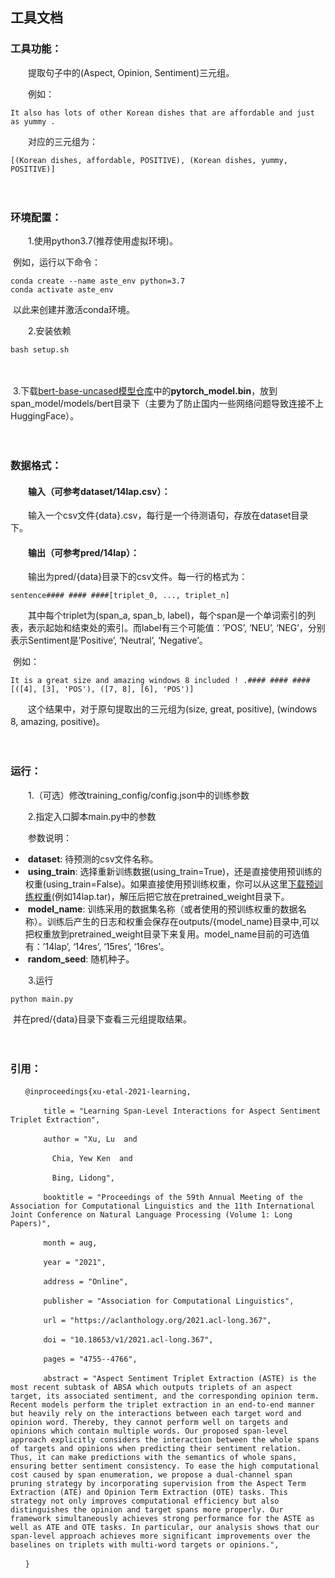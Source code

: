 ## **工具文档**

### 工具功能：

　　提取句子中的(Aspect, Opinion, Sentiment)三元组。

　　例如：

```
It also has lots of other Korean dishes that are affordable and just as yummy .
```

　　对应的三元组为：

```
[(Korean dishes, affordable, POSITIVE), (Korean dishes, yummy, POSITIVE)]
```

　　

### 环境配置：

　　1.使用python3.7(推荐使用虚拟环境)。

​	例如，运行以下命令：

```
conda create --name aste_env python=3.7
conda activate aste_env
```

​	以此来创建并激活conda环境。	



　　2.安装依赖

```
bash setup.sh
```

　　

​	3.下载[bert-base-uncased模型仓库](https://huggingface.co/google-bert/bert-base-uncased/tree/main)中的**pytorch_model.bin**，放到span_model/models/bert目录下（主要为了防止国内一些网络问题导致连接不上HuggingFace）。

　　

### 数据格式：

#### 　　输入（可参考dataset/14lap.csv）：

　　输入一个csv文件{data}.csv，每行是一个待测语句，存放在dataset目录下。

#### 　　输出（可参考pred/14lap）：

　　输出为pred/{data}目录下的csv文件。每一行的格式为：


```
sentence#### #### ####[triplet_0, ..., triplet_n]
```

　　其中每个triplet为(span_a, span_b, label)，每个span是一个单词索引的列表，表示起始和结束处的索引。而label有三个可能值：’POS’, ‘NEU’, ‘NEG’，分别表示Sentiment是’Positive’, ‘Neutral’, ‘Negative’。

​	例如：


```
It is a great size and amazing windows 8 included ! .#### #### ####[([4], [3], 'POS'), ([7, 8], [6], 'POS')]
```

　　这个结果中，对于原句提取出的三元组为(size, great, positive), (windows 8, amazing, positive)。

　　

### 运行：

　　1.（可选）修改training_config/config.json中的训练参数

　　2.指定入口脚本main.py中的参数

　　参数说明：

* ​       **dataset**: 待预测的csv文件名称。
* ​       **using_train**: 选择重新训练数据(using_train=True)，还是直接使用预训练的权重(using_train=False)。如果直接使用预训练权重，你可以从这里[下载预训练权重](https://github.com/Rigel-Alpha/Span-ASTE-tool/releases)(例如14lap.tar)，解压后把它放在pretrained_weight目录下。
* ​       **model_name**: 训练采用的数据集名称（或者使用的预训练权重的数据名称）。训练后产生的日志和权重会保存在outputs/{model_name}目录中,可以把权重放到pretrained_weight目录下来复用。model_name目前的可选值有：’14lap’, ‘14res’, ‘15res’, ‘16res’。
* ​       **random_seed**: 随机种子。

　　3.运行

```
python main.py 
```

​	并在pred/{data}目录下查看三元组提取结果。

　　

### 引用：

```
　　@inproceedings{xu-etal-2021-learning,

　　    title = "Learning Span-Level Interactions for Aspect Sentiment Triplet Extraction",

　　    author = "Xu, Lu  and

　　      Chia, Yew Ken  and

　　      Bing, Lidong",

　　    booktitle = "Proceedings of the 59th Annual Meeting of the Association for Computational Linguistics and the 11th International Joint Conference on Natural Language Processing (Volume 1: Long Papers)",

　　    month = aug,

　　    year = "2021",

　　    address = "Online",

　　    publisher = "Association for Computational Linguistics",

　　    url = "https://aclanthology.org/2021.acl-long.367",

　　    doi = "10.18653/v1/2021.acl-long.367",

　　    pages = "4755--4766",

　　    abstract = "Aspect Sentiment Triplet Extraction (ASTE) is the most recent subtask of ABSA which outputs triplets of an aspect target, its associated sentiment, and the corresponding opinion term. Recent models perform the triplet extraction in an end-to-end manner but heavily rely on the interactions between each target word and opinion word. Thereby, they cannot perform well on targets and opinions which contain multiple words. Our proposed span-level approach explicitly considers the interaction between the whole spans of targets and opinions when predicting their sentiment relation. Thus, it can make predictions with the semantics of whole spans, ensuring better sentiment consistency. To ease the high computational cost caused by span enumeration, we propose a dual-channel span pruning strategy by incorporating supervision from the Aspect Term Extraction (ATE) and Opinion Term Extraction (OTE) tasks. This strategy not only improves computational efficiency but also distinguishes the opinion and target spans more properly. Our framework simultaneously achieves strong performance for the ASTE as well as ATE and OTE tasks. In particular, our analysis shows that our span-level approach achieves more significant improvements over the baselines on triplets with multi-word targets or opinions.",

　　}
```

